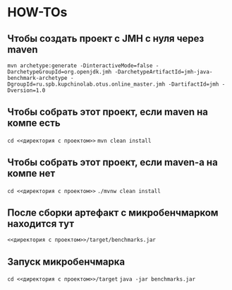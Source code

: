 # HOW-TOs

## Чтобы создать проект с JMH c нуля через maven 
``mvn archetype:generate -DinteractiveMode=false -DarchetypeGroupId=org.openjdk.jmh -DarchetypeArtifactId=jmh-java-benchmark-archetype -DgroupId=ru.spb.kupchinolab.otus.online_master.jmh -DartifactId=jmh -Dversion=1.0``

## Чтобы cобрать этот проект, если maven на компе есть
``cd <<директория с проектом>>``
``mvn clean install``

## Чтобы cобрать этот проект, если maven-а на компе нет
``cd <<директория с проектом>>``
``./mvnw clean install``

## После сборки артефакт с микробенчмарком находится тут
``<<директория с проектом>>/target/benchmarks.jar``

## Запуск микробенчмарка
``cd <<директория с проектом>>/target``
``java -jar benchmarks.jar``
